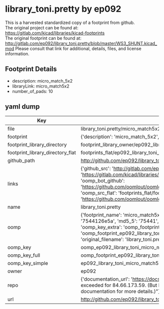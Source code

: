 # library_toni.pretty by ep092  
This is a harvested standardized copy of a footprint from github.  
The original project can be found at:  
https://gitlab.com/kicad/libraries/kicad-footprints  
The original footprint can be found at:
http://gitlab.com/ep092/library_toni.pretty/blob/master/WS3_SHUNT.kicad_mod
Please consult that link for additional, details, files, and license information.  
## Footprint Details
* description: micro_match_5x2  
* libraryLink: micro_match5x2  
* number_of_pads: 10  
## yaml dump  
| Key | Value |  
| --- | --- |  
| file | library_toni.pretty/micro_match5x2.kicad_mod |  
| footprint | {'description': 'micro_match_5x2', 'libraryLink': 'micro_match5x2', 'number_of_pads': 10} |  
| footprint_library_directory | footprint_library_owner/ep092_library_toni.pretty |  
| footprint_library_directory_flat | footprints_flat/ep092_library_toni_micro_match5x2/working |  
| github_path | http://github.com/ep092/library_toni.pretty/blob/master/micro_match5x2.kicad_mod |  
| links | {'github_src': 'http://gitlab.com/ep092/library_toni.pretty/blob/master/WS3_SHUNT.kicad_mod', 'github_src_repo': 'https://gitlab.com/kicad/libraries/kicad-footprints', 'oomp_bot': 'footprints/ep092_library_toni_micro_match5x2/working', 'oomp_bot_github': 'https://github.com/oomlout/oomlout_oomp_footprint_bot/tree/main/footprints/ep092_library_toni_micro_match5x2/working', 'oomp_src_flat': 'footprints_flat/footprints_flat/ep092_library_toni_micro_match5x2/working', 'oomp_src_flat_github': 'https://github.com/oomlout/oomlout_oomp_footprint_src/tree/main/footprints_flat/ep092_library_toni_micro_match5x2/working'} |  
| name | library_toni.pretty |  
| oomp | {'footprint_name': 'micro_match5x2', 'library_name': 'library_toni', 'md5': '7544126e5ad0b9ad34e718141d08b997', 'md5_10': '7544126e5a', 'md5_5': '75441', 'md5_6': '754412', 'oomp_key': 'oomp_ep092_library_toni_micro_match5x2', 'oomp_key_extra': 'oomp_footprint_ep092_library_toni_micro_match5x2', 'oomp_key_full': 'oomp_footprint_ep092_library_toni_micro_match5x2_754412', 'oomp_key_simple': 'ep092_library_toni_micro_match5x2', 'original_filename': 'library_toni.pretty/micro_match5x2.kicad_mod', 'owner_name': 'ep092'} |  
| oomp_key | oomp_ep092_library_toni_micro_match5x2 |  
| oomp_key_full | oomp_footprint_ep092_library_toni_micro_match5x2 |  
| oomp_key_simple | ep092_library_toni_micro_match5x2 |  
| owner | ep092 |  
| repo | {'documentation_url': 'https://docs.github.com/rest/overview/resources-in-the-rest-api#rate-limiting', 'message': "API rate limit exceeded for 84.66.173.59. (But here's the good news: Authenticated requests get a higher rate limit. Check out the documentation for more details.)"} |  
| url | http://github.com/ep092/library_toni.pretty |  

